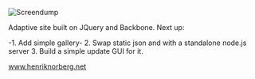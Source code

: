 ![Screendump](http://henriknorberg.net/screendump.png)

Adaptive site built on JQuery and Backbone.
Next up: 

-1. Add simple gallery-
2. Swap static json and with a standalone node.js server
3. Build a simple update GUI for it.

www.henriknorberg.net